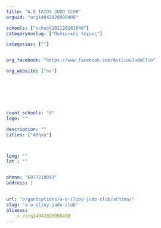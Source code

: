 ```yaml
---
title: "Α.Ο ΙΛΙΟΥ JUDO CLUB"
orguid: "org14042020000408"

schools: ["school201120181646"]
categorynoslug: ["Πολεμικές τέχνες"]

categories: [""]


org_facebook: "https://www.facebook.com/AoiliouJudoClub"

org_website: ["no"]







count_schools: "0"
logo: ""

description: ""
cities: ["Αθήνα"]



long: ""
lat : ""


phone: "6977218003"
address: |
    

url: "organisations/a-o-ilioy-judo-club/athina/"
slug: "a-o-ilioy-judo-club"
aliases:
    - /org14042020000408
---
```



